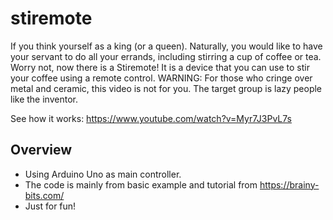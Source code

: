 # stiremote

If you think yourself as a king (or a queen). Naturally, you would like to have your servant to do all your errands, including stirring a cup of coffee or tea. Worry not, now there is a  Stiremote! It is a device that you can use to stir your coffee using a remote control. WARNING: For those who cringe over metal and ceramic, this video is not for you. The target group is lazy people like the inventor. 

See how it works: https://www.youtube.com/watch?v=Myr7J3PvL7s

## Overview
* Using Arduino Uno as main controller.
* The code is mainly from basic example and tutorial from https://brainy-bits.com/
* Just for fun!
